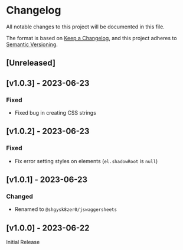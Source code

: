 # Changelog
All notable changes to this project will be documented in this file.

The format is based on [Keep a Changelog](https://keepachangelog.com/en/1.0.0/),
and this project adheres to [Semantic Versioning](https://semver.org/spec/v2.0.0.html).

## [Unreleased]

## [v1.0.3] - 2023-06-23

### Fixed
- Fixed bug in creating CSS strings

## [v1.0.2] - 2023-06-23

### Fixed
- Fix error setting styles on elements (`el.shadowRoot` is `null`)

## [v1.0.1] - 2023-06-23

### Changed
- Renamed to `@shgysk8zer0/jswaggersheets`

## [v1.0.0] - 2023-06-22

Initial Release
